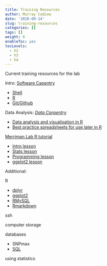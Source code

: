 ```yaml
---
title: Training Resources
author: Murray Cadzow
date: '2020-09-14'
slug: training-resources
categories: []
tags: []
weight: 0
enableToc: yes
tocLevels:
  - h2
  - h3
  - h4
---
```


Current training resources for the lab

Intro:
[Software Capentry](http://software-carpentry.org/lessons/)
- [Shell](http://swcarpentry.github.io/shell-novice/)
- [R](http://swcarpentry.github.io/r-novice-inflammation/)
- [Git/Github](http://swcarpentry.github.io/git-novice/)

Data Analysis:
*[Data Carpentry](http://datacarpentry.org/lessons/)*
- [Data analysis and visualisation in R](http://www.datacarpentry.org/R-ecology-lesson/)
- [Best practice spreadsheets for use later in R](http://www.datacarpentry.org/spreadsheet-ecology-lesson/)

[Merriman Lab R tutorial](https://github.com/murraycadzow/R_tutorials)
- [Intro lesson](https://github.com/murraycadzow/R_tutorials/blob/master/Intro_R.Rmd)
- [Stats lesson](https://github.com/murraycadzow/R_tutorials/blob/master/Rcourse_Session2.Rmd)
- [Programming lesson](https://github.com/murraycadzow/R_tutorials/blob/master/R_functions_and_loops.Rmd)
- [ggplot2 lesson](https://github.com/murraycadzow/R_tutorials/blob/master/ggplot2_tutorial.Rmd)

Additional:

R
- [dplyr](https://github.com/mikblacklab/resbaz_lessons/tree/master/R_Data_Manipulation)
- [ggplot2](https://github.com/mikblacklab/resbaz_lessons/tree/master/R_Plotting)
- [RMySQL](https://github.com/mikblacklab/syska/tree/master/RMySQL)
- [Rmarkdown](http://rmarkdown.rstudio.com/)

ssh

computer storage

databases
- SNPmax
- [SQL](http://swcarpentry.github.io/sql-novice-survey/)

using statistics
